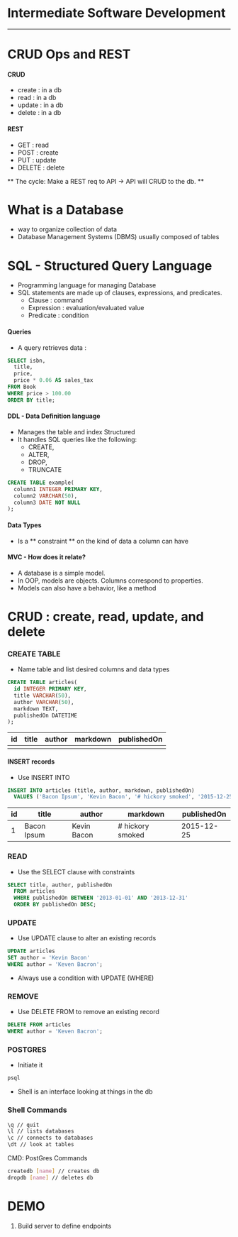 # Intermediate Software Development
***
# CRUD Ops and REST

#### CRUD
* create : in a db
* read : in a db
* update : in a db
* delete : in a db

#### REST
* GET : read
* POST : create
* PUT : update
* DELETE : delete

** The cycle: Make a REST req to API -> API will CRUD to the db. **

# What is a Database
* way to organize collection of data
* Database Management Systems (DBMS) usually composed of tables

# SQL - Structured Query Language
* Programming language for managing Database
* SQL statements are made up of clauses, expressions, and predicates.
  * Clause : command
  * Expression : evaluation/evaluated value
  * Predicate : condition

#### Queries
* A query retrieves data :

```SQL
SELECT isbn,
  title,
  price,
  price * 0.06 AS sales_tax
FROM Book
WHERE price > 100.00
ORDER BY title;
```

#### DDL - Data Definition language
* Manages the table and index Structured
* It handles SQL queries like the following:
  * CREATE,
  * ALTER,
  * DROP,
  * TRUNCATE

```SQL
CREATE TABLE example(
  column1 INTEGER PRIMARY KEY,
  column2 VARCHAR(50),
  column3 DATE NOT NULL
);
```

#### Data Types
* Is a ** constraint ** on the kind of data a column can have

#### MVC - How does it relate?
* A database is a simple model.
* In OOP, models are objects. Columns correspond to properties.
* Models can also have a behavior, like a method


# CRUD : create, read, update, and delete

### CREATE TABLE
* Name table and list desired columns and data types

```SQL
CREATE TABLE articles(
  id INTEGER PRIMARY KEY,
  title VARCHAR(50),
  author VARCHAR(50),
  markdown TEXT,
  publishedOn DATETIME
);
```

|id|title|author|markdown|publishedOn|
|---|---|---|---|---|
| | | | | | |

#### INSERT records
* Use INSERT INTO

```SQL
INSERT INTO articles (title, author, markdown, publishedOn)
  VALUES ('Bacon Ipsum', 'Kevin Bacon', '# hickory smoked', '2015-12-25');
```

|id|title|author|markdown|publishedOn|
|---|---|---|---|---|
| 1 | Bacon Ipsum |  Kevin Bacon |  # hickory smoked | 2015-12-25 |

### READ
* Use the SELECT clause with constraints

```SQL
SELECT title, author, publishedOn
  FROM articles
  WHERE publishedOn BETWEEN '2013-01-01' AND '2013-12-31'
  ORDER BY publishedOn DESC;
```

### UPDATE
* Use UPDATE clause to alter an existing records

```SQL
UPDATE articles
SET author = 'Kevin Bacon'
WHERE author = 'Keven Bacron';
```
* Always use a condition with UPDATE (WHERE)


### REMOVE
* Use DELETE FROM to remove an existing record

```SQL
DELETE FROM articles
WHERE author = 'Keven Bacron';
```


### POSTGRES
* Initiate it

```sh
psql
```
* Shell is an interface looking at things in the db

### Shell Commands
```sh
\q // quit
\l // lists databases
\c // connects to databases
\dt // look at tables
```

CMD: PostGres Commands
```sh
createdb [name] // creates db
dropdb [name] // deletes db
```

# DEMO
1. Build server to define endpoints
